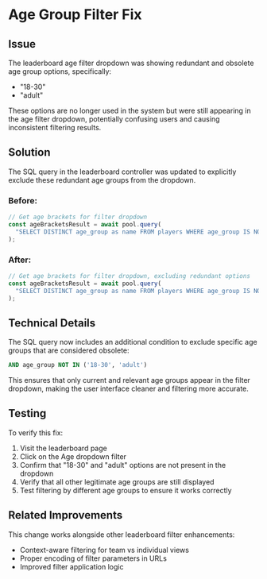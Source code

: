 # Age Group Filter Fix

## Issue

The leaderboard age filter dropdown was showing redundant and obsolete age group options, specifically:

- "18-30"
- "adult"

These options are no longer used in the system but were still appearing in the age filter dropdown, potentially confusing users and causing inconsistent filtering results.

## Solution

The SQL query in the leaderboard controller was updated to explicitly exclude these redundant age groups from the dropdown.

### Before:

```typescript
// Get age brackets for filter dropdown
const ageBracketsResult = await pool.query(
  "SELECT DISTINCT age_group as name FROM players WHERE age_group IS NOT NULL ORDER BY age_group"
);
```

### After:

```typescript
// Get age brackets for filter dropdown, excluding redundant options
const ageBracketsResult = await pool.query(
  "SELECT DISTINCT age_group as name FROM players WHERE age_group IS NOT NULL AND age_group NOT IN ('18-30', 'adult') ORDER BY age_group"
);
```

## Technical Details

The SQL query now includes an additional condition to exclude specific age groups that are considered obsolete:

```sql
AND age_group NOT IN ('18-30', 'adult')
```

This ensures that only current and relevant age groups appear in the filter dropdown, making the user interface cleaner and filtering more accurate.

## Testing

To verify this fix:

1. Visit the leaderboard page
2. Click on the Age dropdown filter
3. Confirm that "18-30" and "adult" options are not present in the dropdown
4. Verify that all other legitimate age groups are still displayed
5. Test filtering by different age groups to ensure it works correctly

## Related Improvements

This change works alongside other leaderboard filter enhancements:

- Context-aware filtering for team vs individual views
- Proper encoding of filter parameters in URLs
- Improved filter application logic

